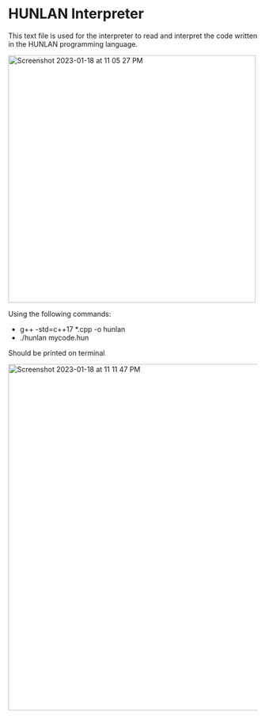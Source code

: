 # HUNLAN Interpreter



This text file is used for the interpreter to read and interpret the code written in the HUNLAN programming language.

<img width="500" alt="Screenshot 2023-01-18 at 11 05 27 PM" src="https://user-images.githubusercontent.com/119764873/213352683-95905171-cb84-4dee-ae83-0e4b24f345c6.png">

Using the following commands:
-  g++  -std=c++17  *.cpp  -o hunlan
-  ./hunlan  mycode.hun

Should be printed on terminal 

<img width="700" alt="Screenshot 2023-01-18 at 11 11 47 PM" src="https://user-images.githubusercontent.com/119764873/213353387-67aef8a7-12b1-4d5e-8f33-77c8e8664669.png">
